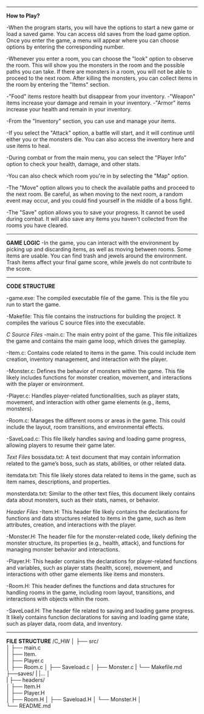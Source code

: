 
________________________________________________________________________________________________________________________________________________________________________________________________________________________
**How to Play?**

-When the program starts, you will have the options to start a new game or load a saved game. You can access old saves from the load game option. Once you enter the game, a menu will appear  where you can choose options by entering the corresponding number.

-Whenever you enter a room, you can choose the "look" option to observe the room. This will show you the monsters in the room and the possible paths you can take. If there are monsters in a room, you will not be able to proceed to the next room. After killing the monsters, you can collect items in the room by entering the "Items" section.

-"Food" items restore health but disappear from your inventory.
-"Weapon" items increase your damage and remain in your inventory.
-"Armor" items increase your health and remain in your inventory.

-From the "Inventory" section, you can use and manage your items.

-If you select the "Attack" option, a battle will start, and it will continue until either you or the monsters die. You can also access the inventory here and use items to heal.

-During combat or from the main menu, you can select the "Player Info" option to check your health, damage, and other stats.

-You can also check which room you're in by selecting the "Map" option.

-The "Move" option allows you to check the available paths and proceed to the next room. Be careful, as when moving to the next room, a random event may occur, and you could find yourself in the middle of a boss fight.

-The "Save" option allows you to save your progress. It cannot be used during combat. It will also save any items you haven't collected from the rooms you have cleared.

________________________________________________________________________________________________________________________________________________________________________________________________________________________
**GAME LOGIC**
-In the game, you can interact with the environment by picking up and discarding items, as well as moving between rooms. Some items are usable. You can find trash and jewels around the environment. Trash items affect your final game score, while jewels do not contribute to the score.
________________________________________________________________________________________________________________________________________________________________________________________________________________________
**CODE STRUCTURE**

-game.exe: The compiled executable file of the game. This is the file you run to start the game.

-Makefile: This file contains the instructions for building the project. It compiles the various C source files into the executable.


   _C Source Files_
-main.c: The main entry point of the game. This file initializes the game and contains the main game loop, which drives the gameplay.

-Item.c: Contains code related to items in the game. This could include item creation, inventory management, and interaction with the player.

-Monster.c: Defines the behavior of monsters within the game. This file likely includes functions for monster creation, movement, and interactions with the player or environment.

-Player.c: Handles player-related functionalities, such as player stats, movement, and interaction with other game elements (e.g., items, monsters).

-Room.c: Manages the different rooms or areas in the game. This could include the layout, room transitions, and environmental effects.

-SaveLoad.c: This file likely handles saving and loading game progress, allowing players to resume their game later.

   _Text Files_
bossdata.txt: A text document that may contain information related to the game’s boss, such as stats, abilities, or other related data.

itemdata.txt: This file likely stores data related to items in the game, such as item names, descriptions, and properties.

monsterdata.txt: Similar to the other text files, this document likely contains data about monsters, such as their stats, names, or behavior.

   _Header Files_
-Item.H: This header file likely contains the declarations for functions and data structures related to items in the game, such as item attributes, creation, and interactions with the player.

-Monster.H: The header file for the monster-related code, likely defining the monster structure, its properties (e.g., health, attack), and functions for managing monster behavior and interactions.

-Player.H: This header contains the declarations for player-related functions and variables, such as player stats (health, score), movement, and interactions with other game elements like items and monsters.

-Room.H: This header defines the functions and data structures for handling rooms in the game, including room layout, transitions, and interactions with objects within the room.

-SaveLoad.H: The header file related to saving and loading game progress. It likely contains function declarations for saving and loading game state, such as player data, room data, and inventory.


________________________________________________________________________________________________________________________________________________________________________________________________________________________
**FILE STRUCTURE**
/C_HW
│
├── src/                
│   ├── main.c          
│   ├── Item.        
│   ├── Player.c      
│   ├── Room.c
│   ├── Saveload.c
│   ├── Monster.c
|   └── Makefile.md
├──saves/
|   |...
│   
|
├── headers/                     
│   ├── Item.H        
│   ├── Player.H      
│   ├── Room.H
│   ├── Saveload.H
│   └── Monster.H
│         
└── README.md
